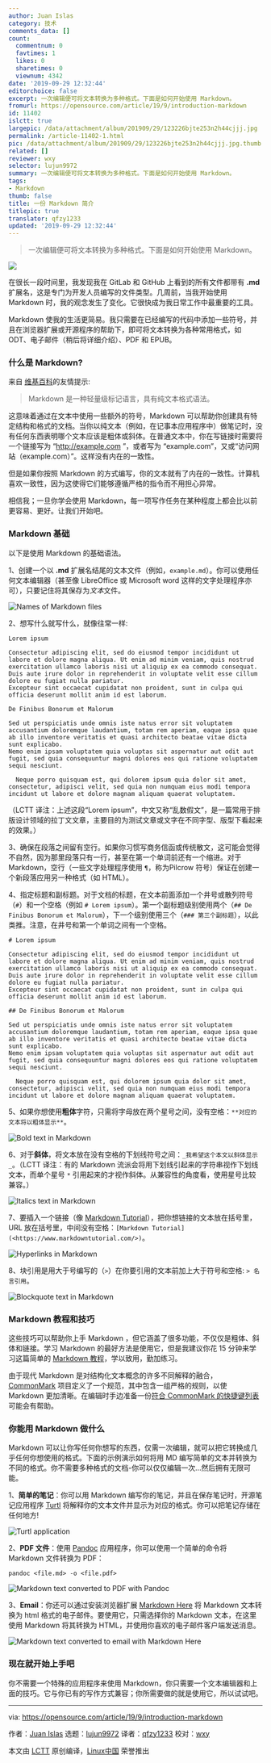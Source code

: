 ```yaml
---
author: Juan Islas
category: 技术
comments_data: []
count:
  commentnum: 0
  favtimes: 1
  likes: 0
  sharetimes: 0
  viewnum: 4342
date: '2019-09-29 12:32:44'
editorchoice: false
excerpt: 一次编辑便可将文本转换为多种格式。下面是如何开始使用 Markdown。
fromurl: https://opensource.com/article/19/9/introduction-markdown
id: 11402
islctt: true
largepic: /data/attachment/album/201909/29/123226bjte253n2h44cjjj.jpg
permalink: /article-11402-1.html
pic: /data/attachment/album/201909/29/123226bjte253n2h44cjjj.jpg.thumb.jpg
related: []
reviewer: wxy
selector: lujun9972
summary: 一次编辑便可将文本转换为多种格式。下面是如何开始使用 Markdown。
tags:
- Markdown
thumb: false
title: 一份 Markdown 简介
titlepic: true
translator: qfzy1233
updated: '2019-09-29 12:32:44'
---
```



> 
> 一次编辑便可将文本转换为多种格式。下面是如何开始使用 Markdown。
> 
> 
> 


![](/data/attachment/album/201909/29/123226bjte253n2h44cjjj.jpg)


在很长一段时间里，我发现我在 GitLab 和 GitHub 上看到的所有文件都带有 **.md** 扩展名，这是专门为开发人员编写的文件类型。几周前，当我开始使用 Markdown 时，我的观念发生了变化。它很快成为我日常工作中最重要的工具。


Markdown 使我的生活更简易。我只需要在已经编写的代码中添加一些符号，并且在浏览器扩展或开源程序的帮助下，即可将文本转换为各种常用格式，如 ODT、电子邮件（稍后将详细介绍）、PDF 和 EPUB。


### 什么是 Markdown?


来自 [维基百科](https://en.wikipedia.org/wiki/Markdown)的友情提示:



> 
> Markdown 是一种轻量级标记语言，具有纯文本格式语法。
> 
> 
> 


这意味着通过在文本中使用一些额外的符号，Markdown 可以帮助你创建具有特定结构和格式的文档。当你以纯文本（例如，在记事本应用程序中）做笔记时，没有任何东西表明哪个文本应该是粗体或斜体。在普通文本中，你在写链接时需要将一个链接写为 “<http://example.com> ”，或者写为 “example.com”，又或“访问网站（example.com）”。这样没有内在的一致性。


但是如果你按照 Markdown 的方式编写，你的文本就有了内在的一致性。计算机喜欢一致性，因为这使得它们能够遵循严格的指令而不用担心异常。


相信我；一旦你学会使用 Markdown，每一项写作任务在某种程度上都会比以前更容易、更好。让我们开始吧。


### Markdown 基础


以下是使用 Markdown 的基础语法。


1、创建一个以 **.md** 扩展名结尾的文本文件（例如，`example.md`）。你可以使用任何文本编辑器（甚至像 LibreOffice 或 Microsoft word 这样的文字处理程序亦可），只要记住将其保存为*文本*文件。


![Names of Markdown files](/data/attachment/album/201909/29/123250xzw5vjyvz4dw3y6s.png "Names of Markdown files")


2、想写什么就写什么，就像往常一样:



```
Lorem ipsum

Consectetur adipiscing elit, sed do eiusmod tempor incididunt ut labore et dolore magna aliqua. Ut enim ad minim veniam, quis nostrud exercitation ullamco laboris nisi ut aliquip ex ea commodo consequat.
Duis aute irure dolor in reprehenderit in voluptate velit esse cillum dolore eu fugiat nulla pariatur.
Excepteur sint occaecat cupidatat non proident, sunt in culpa qui officia deserunt mollit anim id est laborum.

De Finibus Bonorum et Malorum

Sed ut perspiciatis unde omnis iste natus error sit voluptatem accusantium doloremque laudantium, totam rem aperiam, eaque ipsa quae ab illo inventore veritatis et quasi architecto beatae vitae dicta sunt explicabo.
Nemo enim ipsam voluptatem quia voluptas sit aspernatur aut odit aut fugit, sed quia consequuntur magni dolores eos qui ratione voluptatem sequi nesciunt.

  Neque porro quisquam est, qui dolorem ipsum quia dolor sit amet, consectetur, adipisci velit, sed quia non numquam eius modi tempora incidunt ut labore et dolore magnam aliquam quaerat voluptatem.
```

（LCTT 译注：上述这段“Lorem ipsum”，中文又称“乱数假文”，是一篇常用于排版设计领域的拉丁文文章，主要目的为测试文章或文字在不同字型、版型下看起来的效果。）


3、确保在段落之间留有空行。如果你习惯写商务信函或传统散文，这可能会觉得不自然，因为那里段落只有一行，甚至在第一个单词前还有一个缩进。对于 Markdown，空行（一些文字处理程序使用 `¶`，称为Pilcrow 符号）保证在创建一个新段落应用另一种格式（如 HTML）。


4、指定标题和副标题。对于文档的标题，在文本前面添加一个井号或散列符号（`#`）和一个空格（例如 `# Lorem ipsum`）。第一个副标题级别使用两个（`## De Finibus Bonorum et Malorum`），下一个级别使用三个（`### 第三个副标题`），以此类推。注意，在井号和第一个单词之间有一个空格。



```
# Lorem ipsum

Consectetur adipiscing elit, sed do eiusmod tempor incididunt ut labore et dolore magna aliqua. Ut enim ad minim veniam, quis nostrud exercitation ullamco laboris nisi ut aliquip ex ea commodo consequat.
Duis aute irure dolor in reprehenderit in voluptate velit esse cillum dolore eu fugiat nulla pariatur.
Excepteur sint occaecat cupidatat non proident, sunt in culpa qui officia deserunt mollit anim id est laborum.

## De Finibus Bonorum et Malorum

Sed ut perspiciatis unde omnis iste natus error sit voluptatem accusantium doloremque laudantium, totam rem aperiam, eaque ipsa quae ab illo inventore veritatis et quasi architecto beatae vitae dicta sunt explicabo.
Nemo enim ipsam voluptatem quia voluptas sit aspernatur aut odit aut fugit, sed quia consequuntur magni dolores eos qui ratione voluptatem sequi nesciunt.

  Neque porro quisquam est, qui dolorem ipsum quia dolor sit amet, consectetur, adipisci velit, sed quia non numquam eius modi tempora incidunt ut labore et dolore magnam aliquam quaerat voluptatem.
```

5、如果你想使用**粗体**字符，只需将字母放在两个星号之间，没有空格：`**对应的文本将以粗体显示**`。


![Bold text in Markdown](/data/attachment/album/201909/29/123301vwbz2f8wttq3bbtk.png "Bold text in Markdown")


6、对于**斜体**，将文本放在没有空格的下划线符号之间：`_我希望这个本文以斜体显示_`。（LCTT 译注：有的 Markdown 流派会将用下划线引起来的字符串视作下划线文本，而单个星号 `*` 引用起来的才视作斜体。从兼容性的角度看，使用星号比较兼容。）


![Italics text in Markdown](/data/attachment/album/201909/29/123317u0ep0m0w2dmz0mlp.png "Italics text in Markdown")


7、要插入一个链接（像 [Markdown Tutorial](https://www.markdowntutorial.com/)），把你想链接的文本放在括号里，URL 放在括号里，中间没有空格：`[Markdown Tutorial](<https://www.markdowntutorial.com/>)`。


![Hyperlinks in Markdown](/data/attachment/album/201909/29/123337uuyttpuz47h6z5me.png "Hyperlinks in Markdown")


8、块引用是用大于号编写的（`>`）在你要引用的文本前加上大于符号和空格: `> 名言引用`。


![Blockquote text in Markdown](/data/attachment/album/201909/29/123359h63m96mkscm1c9s9.png "Blockquote text in Markdown")


### Markdown 教程和技巧


这些技巧可以帮助你上手 Markdown ，但它涵盖了很多功能，不仅仅是粗体、斜体和链接。学习 Markdown 的最好方法是使用它，但是我建议你花 15 分钟来学习这篇简单的 [Markdown 教程](https://www.markdowntutorial.com/)，学以致用，勤加练习。


由于现代 Markdown 是对结构化文本概念的许多不同解释的融合，[CommonMark](https://commonmark.org/help/) 项目定义了一个规范，其中包含一组严格的规则，以使 Markdown 更加清晰。在编辑时手边准备一份[符合 CommonMark 的快捷键列表](https://opensource.com/downloads/cheat-sheet-markdown)可能会有帮助。


### 你能用 Markdown 做什么


Markdown 可以让你写任何你想写的东西，仅需一次编辑，就可以把它转换成几乎任何你想使用的格式。下面的示例演示如何将用 MD 编写简单的文本并转换为不同的格式。你不需要多种格式的文档-你可以仅仅编辑一次…然后拥有无限可能。


1、**简单的笔记**：你可以用 Markdown 编写你的笔记，并且在保存笔记时，开源笔记应用程序 [Turtl](https://turtlapp.com/) 将解释你的文本文件并显示为对应的格式。你可以把笔记存储在任何地方!


![Turtl application](/data/attachment/album/201909/29/123406kudznzc1uni63ccn.png "Turtl application")


2、**PDF 文件**：使用 [Pandoc](https://opensource.com/article/19/5/convert-markdown-to-word-pandoc) 应用程序，你可以使用一个简单的命令将 Markdown 文件转换为 PDF：



```
pandoc <file.md> -o <file.pdf>
```

![Markdown text converted to PDF with Pandoc](/data/attachment/album/201909/29/123418xeixhzl8b3yzhebf.png "Markdown text converted to PDF with Pandoc")


3、**Email**：你还可以通过安装浏览器扩展 [Markdown Here](https://markdown-here.com/) 将 Markdown 文本转换为 html 格式的电子邮件。要使用它，只需选择你的 Markdown 文本，在这里使用 Markdown 将其转换为 HTML，并使用你喜欢的电子邮件客户端发送消息。


![Markdown text converted to email with Markdown Here](/data/attachment/album/201909/29/123424orbu5k9b51psstp9.png "Markdown text converted to email with Markdown Here")


### 现在就开始上手吧


你不需要一个特殊的应用程序来使用 Markdown，你只需要一个文本编辑器和上面的技巧。它与你已有的写作方式兼容；你所需要做的就是使用它，所以试试吧。




---


via: <https://opensource.com/article/19/9/introduction-markdown>


作者：[Juan Islas](https://opensource.com/users/xislas) 选题：[lujun9972](https://github.com/lujun9972) 译者：[qfzy1233](https://github.com/qfzy1233) 校对：[wxy](https://github.com/wxy)


本文由 [LCTT](https://github.com/LCTT/TranslateProject) 原创编译，[Linux中国](https://linux.cn/) 荣誉推出